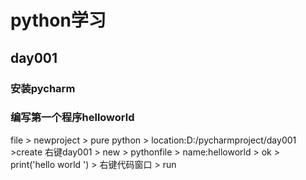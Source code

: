 # python学习
## day001
### 安装pycharm
### 编写第一个程序helloworld
file > newproject > pure python > location:D:/pycharmproject/day001 >create
右键day001 > new > pythonfile > name:helloworld > ok > print('hello world ') > 右键代码窗口 > run
